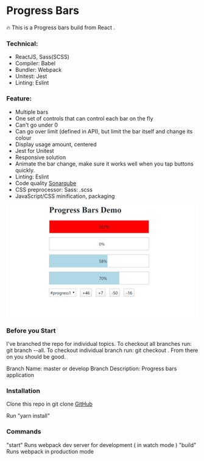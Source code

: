 # Progress Bars

🔥 This is a Progress bars build from React .
### Technical:
  + ReactJS, Sass(SCSS)
  + Compiler: Babel
  + Bundler: Webpack
  + Unitest: Jest
  + Linting: Eslint
### Feature: 
  + Multiple bars
  + One set of controls that can control each bar on the fly
  + Can't go under 0
  + Can go over limit (defined in API), but limit the bar itself and change its colour
  + Display usage amount, centered
  + Jest for Unitest
  + Responsive solution
  + Animate the bar change, make sure it works well when you tap buttons quickly.
  + Linting: Eslint
  + Code quality [Sonarqube](https://sonarcloud.io/dashboard?id=ntdanh1711_progress-bar)
  + CSS preprocessor: Sass: .scss
  + JavaScript/CSS minification, packaging


![Demo Logo](/Demo.PNG)

### Before you Start
I've branched the repo for individual topics. To checkout all branches run: git branch --all. To checkout individual branch run: git checkout <branch name>. From there on you should be good.

Branch Name: master or develop
Branch Description:
Progress bars application

### Installation
Clone this repo in git clone [GitHub](https://github.com/ntdanh1711/progress-bar)

Run "yarn install"


### Commands
"start" Runs webpack dev server for development ( in watch mode )
"build" Runs webpack in production mode

